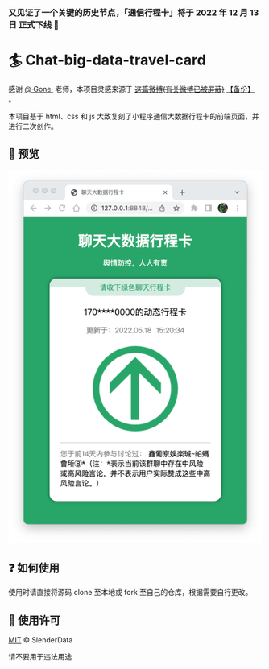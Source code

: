 ### 又见证了一个关键的历史节点，「通信行程卡」将于 2022 年 12 月 13 日 正式下线 🎉

# 🏄 Chat-big-data-travel-card

感谢 [@·Gone·](https://weibo.com/u/2881197961) 老师，本项目灵感来源于 [~~这篇微博(有关微博已被屏蔽)~~](https://weibo.com/2881197961/LkEoLyCnP) [【备份】](weibo_backups/weibo_backups.md) 。

本项目基于 html、css 和 js 大致复刻了小程序通信大数据行程卡的前端页面，并进行二次创作。

## 👀 预览

![preview](preview.png)

## ❓ 如何使用

使用时请直接将源码 clone 至本地或 fork 至自己的仓库，根据需要自行更改。

## 📄 使用许可

[MIT](LICENSE) © SlenderData

请不要用于违法用途
